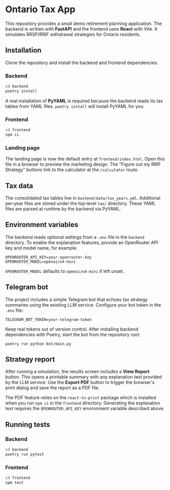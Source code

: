 # Ontario Tax App

This repository provides a small demo retirement planning application.  The
backend is written with **FastAPI** and the frontend uses **React** with Vite.
It simulates RRSP/RRIF withdrawal strategies for Ontario residents.

## Installation

Clone the repository and install the backend and frontend dependencies.

### Backend

```bash
cd backend
poetry install
```

A real installation of **PyYAML** is required because the backend reads its tax
tables from YAML files.  `poetry install` will install PyYAML for you.

### Frontend

```bash
cd frontend
npm ci
```

### Landing page

The landing page is now the default entry at `frontend/index.html`.  Open this
file in a browser to preview the marketing design.  The "Figure out my RRIF
Strategy" buttons link to the calculator at the `/calculator` route.

## Tax data

The consolidated tax tables live in `backend/data/tax_years.yml`.  Additional
per‑year files are stored under the top‑level `tax/` directory.  These YAML files
are parsed at runtime by the backend via PyYAML.

## Environment variables

The backend reads optional settings from a `.env` file in the `backend` directory. To enable the explanation features, provide an OpenRouter API key and model name, for example:

```
OPENROUTER_API_KEY=your-openrouter-key
OPENROUTER_MODEL=openai/o4-mini
```

`OPENROUTER_MODEL` defaults to `openai/o4-mini` if left unset.

## Telegram bot

The project includes a simple Telegram bot that echoes tax strategy summaries
using the existing LLM service. Configure your bot token in the `.env` file:

```
TELEGRAM_BOT_TOKEN=your-telegram-token
```

Keep real tokens out of version control. After installing backend dependencies
with Poetry, start the bot from the repository root:

```
poetry run python bot/main.py
```

## Strategy report

After running a simulation, the results screen includes a **View Report**
button.  This opens a printable summary with any explanation text provided by
the LLM service.  Use the **Export PDF** button to trigger the browser's print
dialog and save the report as a PDF file.

The PDF feature relies on the `react-to-print` package which is installed when
you run `npm ci` in the `frontend` directory.  Generating the explanation text
requires the `OPENROUTER_API_KEY` environment variable described above.

## Running tests

### Backend

```bash
cd backend
poetry run pytest
```

### Frontend

```bash
cd frontend
npm test
```
